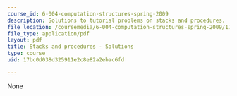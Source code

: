 ```yaml
---
course_id: 6-004-computation-structures-spring-2009
description: Solutions to tutorial problems on stacks and procedures.
file_location: /coursemedia/6-004-computation-structures-spring-2009/17bc0d038d325911e2c8e82a2ebac6fd_MIT6_004s09_tutor13_sol.pdf
file_type: application/pdf
layout: pdf
title: Stacks and procedures - Solutions
type: course
uid: 17bc0d038d325911e2c8e82a2ebac6fd

---
```

None